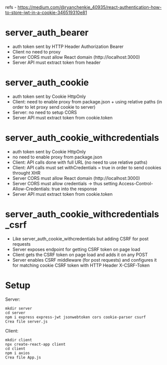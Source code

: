refs - https://medium.com/@ryanchenkie_40935/react-authentication-how-to-store-jwt-in-a-cookie-346519310e81

# server_auth_bearer

* auth token sent by HTTP Header Authorization Bearer
* Client no need to proxy
* Server CORS must allow React domain (http://localhost:3000)
* Server API must extract token from header

# server_auth_cookie

* auth token sent by Cookie HttpOnly
* Client: need to enable proxy from package.json + using relative paths (in order to let proxy send cookie to server)
* Server: no need to setup CORS
* Server API must extract token from cookie.token

# server_auth_cookie_withcredentials

* auth token sent by Cookie HttpOnly
* no need to enable proxy from package.json
* Client: API calls done with full URL (no need to use relative paths)
* Client: API calls must set withCredentials = true in order to send cookies throught XHR
* Server CORS must allow React domain (http://localhost:3000)
* Server CORS must allow credentials -> thus setting Access-Control-Allow-Credentials: true into the response
* Server API must extract token from cookie.token

# server_auth_cookie_withcredentials_csrf

* Like server_auth_cookie_withcredentials but adding CSRF for post requests
* Server exposes endpoint for getting CSRF token on page load
* Client gets the CSRF token on page load and adds it on any POST
* Server enables CSRF middleware (for post requests) and configures it for matching cookie CSRF token with HTTP Header X-CSRF-Token


# Setup

Server:

    mkdir server
    cd server
    npm i express express-jwt jsonwebtoken cors cookie-parser csurf
    Crea file server.js

Client:

    mkdir client
    npx create-react-app client
    cd client
    npm i axios
    Crea file App.js

